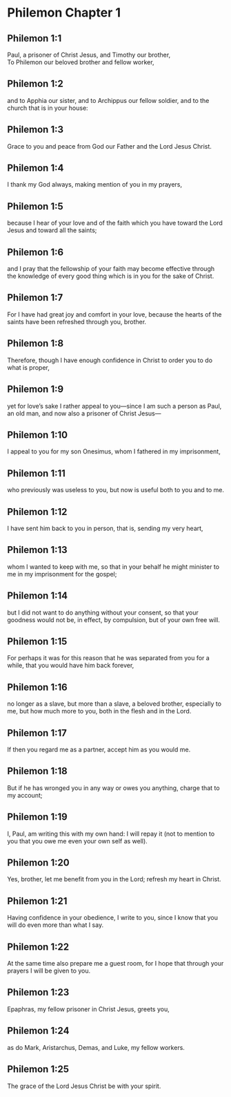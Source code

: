 # Philemon Chapter 1

## Philemon 1:1

Paul, a prisoner of Christ Jesus, and Timothy our brother,  
To Philemon our beloved brother and fellow worker,

## Philemon 1:2

and to Apphia our sister, and to Archippus our fellow soldier, and to the church that is in your house:

## Philemon 1:3

Grace to you and peace from God our Father and the Lord Jesus Christ.

## Philemon 1:4

I thank my God always, making mention of you in my prayers,

## Philemon 1:5

because I hear of your love and of the faith which you have toward the Lord Jesus and toward all the saints;

## Philemon 1:6

and I pray that the fellowship of your faith may become effective through the knowledge of every good thing which is in you for the sake of Christ.

## Philemon 1:7

For I have had great joy and comfort in your love, because the hearts of the saints have been refreshed through you, brother.

## Philemon 1:8

Therefore, though I have enough confidence in Christ to order you to do what is proper,

## Philemon 1:9

yet for love’s sake I rather appeal to you—since I am such a person as Paul, an old man, and now also a prisoner of Christ Jesus—

## Philemon 1:10

I appeal to you for my son Onesimus, whom I fathered in my imprisonment,

## Philemon 1:11

who previously was useless to you, but now is useful both to you and to me.

## Philemon 1:12

I have sent him back to you in person, that is, sending my very heart,

## Philemon 1:13

whom I wanted to keep with me, so that in your behalf he might minister to me in my imprisonment for the gospel;

## Philemon 1:14

but I did not want to do anything without your consent, so that your goodness would not be, in effect, by compulsion, but of your own free will.

## Philemon 1:15

For perhaps it was for this reason that he was separated from you for a while, that you would have him back forever,

## Philemon 1:16

no longer as a slave, but more than a slave, a beloved brother, especially to me, but how much more to you, both in the flesh and in the Lord.

## Philemon 1:17

If then you regard me as a partner, accept him as you would me.

## Philemon 1:18

But if he has wronged you in any way or owes you anything, charge that to my account;

## Philemon 1:19

I, Paul, am writing this with my own hand: I will repay it (not to mention to you that you owe me even your own self as well).

## Philemon 1:20

Yes, brother, let me benefit from you in the Lord; refresh my heart in Christ.

## Philemon 1:21

Having confidence in your obedience, I write to you, since I know that you will do even more than what I say.

## Philemon 1:22

At the same time also prepare me a guest room, for I hope that through your prayers I will be given to you.

## Philemon 1:23

Epaphras, my fellow prisoner in Christ Jesus, greets you,

## Philemon 1:24

as do Mark, Aristarchus, Demas, and Luke, my fellow workers.

## Philemon 1:25

The grace of the Lord Jesus Christ be with your spirit.
